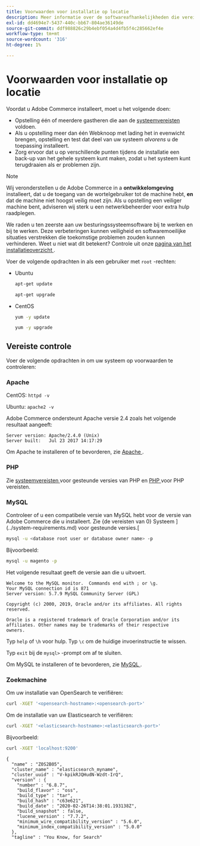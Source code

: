 ```yaml
---
title: Voorwaarden voor installatie op locatie
description: Meer informatie over de softwareafhankelijkheden die vereist zijn voor installaties in Adobe Commerce op locatie.
exl-id: dd4694e7-5437-440c-bb67-804ae36149de
source-git-commit: ddf988826c29b4ebf054a4d4fb5f4c285662ef4e
workflow-type: tm+mt
source-wordcount: '316'
ht-degree: 1%

---
```


# Voorwaarden voor installatie op locatie

Voordat u Adobe Commerce installeert, moet u het volgende doen:

* Opstelling één of meerdere gastheren die aan de [ systeemvereisten ](../system-requirements.md) voldoen.
* Als u opstelling meer dan één Webknoop met lading het in evenwicht brengen, opstelling en test dat deel van uw systeem _alvorens_ u de toepassing installeert.
* Zorg ervoor dat u op verschillende punten tijdens de installatie een back-up van het gehele systeem kunt maken, zodat u het systeem kunt terugdraaien als er problemen zijn.

>[!NOTE]
>
>Wij veronderstellen u de Adobe Commerce in a **ontwikkelomgeving** installeert, dat u de toegang van de wortelgebruiker tot de machine hebt, **en** dat de machine niet hoogst veilig moet zijn. Als u opstelling een veiliger machine bent, adviseren wij sterk u een netwerkbeheerder voor extra hulp raadplegen.

We raden u ten zeerste aan uw besturingssysteemsoftware bij te werken en bij te werken. Deze verbeteringen kunnen veiligheid en softwaremoeilijke situaties verstrekken die toekomstige problemen zouden kunnen verhinderen. Weet u niet wat dit betekent? Controle uit onze [ pagina van het installatieoverzicht ](../overview.md).

Voer de volgende opdrachten in als een gebruiker met `root` -rechten:

* Ubuntu

  ```bash
  apt-get update
  ```

  ```bash
  apt-get upgrade
  ```

* CentOS

  ```bash
  yum -y update
  ```

  ```bash
  yum -y upgrade
  ```

## Vereiste controle

Voer de volgende opdrachten in om uw systeem op voorwaarden te controleren:

### Apache

CentOS: `httpd -v`

Ubuntu: `apache2 -v`

Adobe Commerce ondersteunt Apache versie 2.4 zoals het volgende resultaat aangeeft:

```terminal
Server version: Apache/2.4.0 (Unix)
Server built:   Jul 23 2017 14:17:29
```

Om Apache te installeren of te bevorderen, zie [ Apache ](web-server/apache.md).

### PHP

Zie [ systeemvereisten ](../system-requirements.md) voor gesteunde versies van PHP en [ PHP ](../system-requirements.md#php-settings) voor PHP vereisten.

### MySQL

Controleer of u een compatibele versie van MySQL hebt voor de versie van Adobe Commerce die u installeert. Zie {de vereisten van 0} Systeem ](../system-requirements.md) voor gesteunde versies.[

```bash
mysql -u <database root user or database owner name> -p
```

Bijvoorbeeld:

```bash
mysql -u magento -p
```

Het volgende resultaat geeft de versie aan die u uitvoert.

```terminal
Welcome to the MySQL monitor.  Commands end with ; or \g.
Your MySQL connection id is 871
Server version: 5.7.9 MySQL Community Server (GPL)

Copyright (c) 2000, 2019, Oracle and/or its affiliates. All rights reserved.

Oracle is a registered trademark of Oracle Corporation and/or its
affiliates. Other names may be trademarks of their respective
owners.
```

Typ `help` of `\h` voor hulp. Typ `\c` om de huidige invoerinstructie te wissen.

Typ `exit` bij de `mysql>` -prompt om af te sluiten.

Om MySQL te installeren of te bevorderen, zie [ MySQL ](database/mysql.md).

### Zoekmachine

Om uw installatie van OpenSearch te verifiëren:

```bash
curl -XGET '<opensearch-hostname>:<opensearch-port>'
```

Om de installatie van uw Elasticsearch te verifiëren:

```bash
curl -XGET '<elasticsearch-hostname>:<elasticsearch-port>'
```

Bijvoorbeeld:

```bash
curl -XGET 'localhost:9200'
```

```terminal
{
  "name" : "Z0S2B05",
  "cluster_name" : "elasticsearch_myname",
  "cluster_uuid" : "V-kpikRJQHudN-Wzdt-IrQ",
  "version" : {
    "number" : "6.8.7",
    "build_flavor" : "oss",
    "build_type" : "tar",
    "build_hash" : "c63e621",
    "build_date" : "2020-02-26T14:38:01.193138Z",
    "build_snapshot" : false,
    "lucene_version" : "7.7.2",
    "minimum_wire_compatibility_version" : "5.6.0",
    "minimum_index_compatibility_version" : "5.0.0"
  },
  "tagline" : "You Know, for Search"
```
